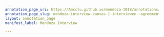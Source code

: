 ```yaml
---
annotation_page_uri: https://Amcclu.github.io/mendoza-1018/annotations/mendoza-interview-canvas-1-interviewee--agreement.json
annotation_page_slug: mendoza-interview-canvas-1-interviewee--agreement
layout: annotation_page
manifest_label: Mendoza Interview

---
```

